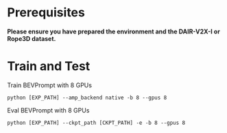 # Prerequisites
**Please ensure you have prepared the environment and the DAIR-V2X-I or Rope3D dataset.**
# Train and Test
Train BEVPrompt with 8 GPUs
```
python [EXP_PATH] --amp_backend native -b 8 --gpus 8
```
Eval BEVPrompt with 8 GPUs
```
python [EXP_PATH] --ckpt_path [CKPT_PATH] -e -b 8 --gpus 8
```